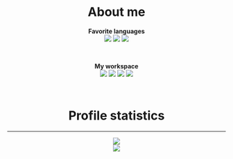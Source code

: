 <h1 align="center">About me</h1>
<p align="center">
  <b>Favorite languages</b> <br>
  <img src="https://img.shields.io/badge/Java-ED8B00?style=for-the-badge&logo=java&logoColor=white"/>
  <img src="https://img.shields.io/badge/Python-14354C?style=for-the-badge&logo=python&logoColor=white"/> 
  <img src="https://img.shields.io/badge/Kotlin-0095D5?&style=for-the-badge&logo=kotlin&logoColor=white"/>
</p> <br>

<p align="center">
  <b>My workspace</b><br>
  <img src="https://img.shields.io/badge/Windows-0078D6?style=for-the-badge&logo=windows&logoColor=white"/>
  <img src="https://img.shields.io/badge/AMD-Ryzen_5_3600-ED1C24?style=for-the-badge&logo=amd&logoColor=white"/>
  <img src="https://img.shields.io/badge/NVIDIA-GTX_1660-76B900?style=for-the-badge&logo=nvidia&logoColor=white"/>
  <img src="https://img.shields.io/badge/RAM-16_GB-FF9A00?style=for-the-badge&logoColor=white"/>
</p>


<br>

<h1 align="center">Profile statistics</h1><hr>
<p align="center">
  <img src="https://github-readme-stats.vercel.app/api?username=DestroyyerQ&theme=dracula&show_icons=true">
  <br>
  <img src="https://github-readme-stats.vercel.app/api/top-langs/?username=DestroyyerQ&theme=dracula&exclude_repo=github-readme-stats,anuraghazra.github.io">
</p>
